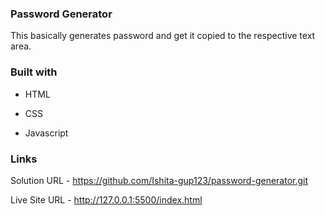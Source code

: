 ### Password Generator
This basically generates password and get it copied to the respective text area.

### Built with 
- HTML

- CSS

- Javascript

### Links
Solution URL - https://github.com/Ishita-gup123/password-generator.git

Live Site URL - http://127.0.0.1:5500/index.html

